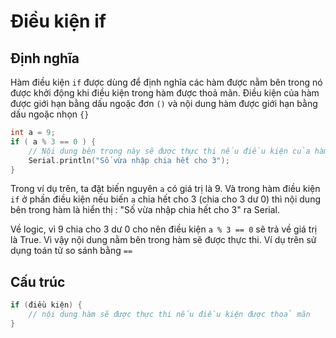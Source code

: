 # Điều kiện if

## Định nghĩa&#x20;

Hàm điều kiện `if` được dùng để định nghĩa các hàm được nằm bên trong nó được khởi động khi điều kiện trong hàm được thoả mãn. Điều kiện của hàm được giới hạn bằng dấu ngoặc đơn `()` và nội dung hàm được giới hạn bằng dấu ngoặc nhọn `{}`

```cpp
int a = 9;
if ( a % 3 == 0 ) {
    // Nội dung bên trong này sẽ được thực thi nếu điều kiện của hàm là True.
    Serial.println("Số vừa nhập chia hết cho 3");
}
```

Trong ví dụ trên, ta đặt biến nguyên `a` có giá trị là 9. Và trong hàm điều kiện `if` ở phần điều kiện nếu biến `a` chia hết cho 3 (chia cho 3 dư 0) thì nội dung bên trong hàm là hiển thị : "Số vừa nhập chia hết cho 3" ra Serial.&#x20;

Về logic, vì 9 chia cho 3 dư 0 cho nên điều kiện `a % 3 == 0` sẽ trả về giá trị là True. Vì vậy nội dung nằm bên trong hàm sẽ được thực thi. Ví dụ trên sử dụng toán tử so sánh bằng `==`

## Cấu trúc

```cpp
if (điều kiện) {
    // nội dung hàm sẽ được thực thi nếu điều kiện được thoả mãn
}
```
